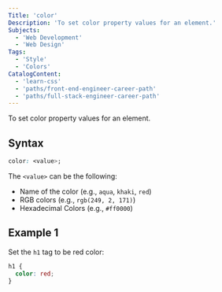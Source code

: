 ```yaml
---
Title: 'color'
Description: 'To set color property values for an element.'
Subjects:
  - 'Web Development'
  - 'Web Design'
Tags:
  - 'Style'
  - 'Colors'
CatalogContent:
  - 'learn-css'
  - 'paths/front-end-engineer-career-path'
  - 'paths/full-stack-engineer-career-path'
---
```


To set color property values for an element.

## Syntax

```css
color: <value>;
```

The `<value>` can be the following:

- Name of the color (e.g., `aqua`, `khaki`, `red`)
- RGB colors (e.g., `rgb(249, 2, 171)`)
- Hexadecimal Colors (e.g., `#ff0000`)

## Example 1

Set the `h1` tag to be red color:

```css
h1 {
  color: red;
}
```
